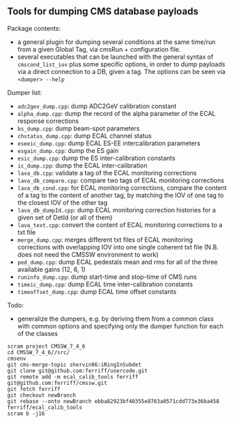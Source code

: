 ## Tools for dumping CMS database payloads

Package contents:
   * a general plugin for dumping several conditions at the same time/run
     from a given Global Tag, via cmsRun + configuration file.
   * several executables that can be launched with the general syntax of
     `cmscond_list_iov` plus some specific options, in order to dump payloads
     via a direct connection to a DB, given a tag. The options can be seen via
     `<dumper> --help`

Dumper list:
   * `adc2gev_dump.cpp`: dump ADC2GeV calibration constant
   * `alpha_dump.cpp`: dump the record of the alpha parameter of the ECAL response corrections
   * `bs_dump.cpp`: dump beam-spot parameters
   * `chstatus_dump.cpp`: dump ECAL channel status
   * `eseeic_dump.cpp`: dump ECAL ES-EE intercalibration parameters
   * `esgain_dump.cpp`: dump the ES gain
   * `esic_dump.cpp`: dump the ES inter-calibration constants
   * `ic_dump.cpp`: dump the ECAL inter-calibration
   * `lava_db.cpp`: validate a tag of the ECAL monitoring corrections
   * `lava_db_compare.cpp`: compare two tags of ECAL monitoring corrections
   * `lava_db_cond.cpp`: for ECAL monitoring corrections, compare the content
                         of a tag to the content of another tag, by matching the IOV of one tag to the
                         closest IOV of the other tag
   * `lava_db_dumpId.cpp`: dump ECAL monitoring correction histories for a given set of DetId (or all of them)
   * `lava_text.cpp`: convert the content of ECAL monitoring corrections to a txt file
   * `merge_dump.cpp`: merges different txt files of ECAL monitoring
                       corrections with overlapping IOV into one single
                       coherent txt file (N.B. does not need the CMSSW environment to work)
   * `ped_dump.cpp`: dump ECAL pedestals mean and rms for all of the three available gains (12, 6, 1)
   * `runinfo_dump.cpp`: dump start-time and stop-time of CMS runs
   * `timeic_dump.cpp`: dump ECAL time inter-calibration constants
   * `timeoffset_dump.cpp`: dump ECAL time offset constants

Todo:
   * generalize the dumpers, e.g. by deriving them from a common class with common
     options and specifying only the dumper function for each of the classes

```
scram project CMSSW_7_4_6
cd CMSSW_7_4_6//src/
cmsenv
git cms-merge-topic shervin86:iRingInSubdet
git clone git@github.com:ferriff/usercode.git
git remote add -m ecal_calib_tools ferriff git@github.com:ferriff/cmssw.git
git fetch ferriff
git checkout newBranch
git rebase --onto newBranch ebba82923bf40355e8763a0571cdd773e36ba458 ferriff/ecal_calib_tools
scram b -j16
```